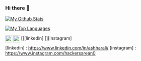 ### Hi there 👋

<!--
**nerdynerd09/nerdynerd09** is a ✨ _special_ ✨ repository because its `README.md` (this file) appears on your GitHub profile.

Here are some ideas to get you started:

- 🔭 I’m currently working on ...
- 🌱 I’m currently learning ...
- 👯 I’m looking to collaborate on ...
- 🤔 I’m looking for help with ...
- 💬 Ask me about ...
- 📫 How to reach me: ...
- 😄 Pronouns: ...
- ⚡ Fun fact: ...
-->

<a href="https://github.com/nerdynerd09/"><img align="center" title="My Github Stats" alt="My Github Stats" src="https://github-readme-stats.vercel.app/api?username=nerdynerd09&count_private=true&hide=issues&show_icons=true&theme=radical" /></a>

<a href="https://github.com/nerdynerd09/"><img align="center" title="My Top Languages" alt="My Top Languages" src="https://github-readme-stats.vercel.app/api/top-langs/?username=nerdynerd09&hide=jupyter%20notebook&layout=compact&theme=radical" /></a>


[<img align="left" alt="codeSTACKr | LinkedIn" width="22px" src="https://cdn.jsdelivr.net/npm/simple-icons@v3/icons/linkedin.svg" />][linkedin]
[<img align="left" alt="codeSTACKr | Instagram" width="22px" src="https://cdn.jsdelivr.net/npm/simple-icons@v3/icons/instagram.svg" />][instagram]

[linkedin] : https://www.linkedin.com/in/ashharali/
[instagram] : https://www.instagram.com/hackersarean0
